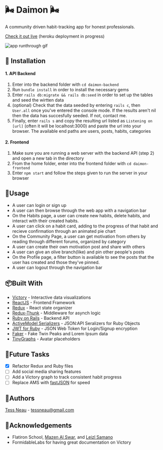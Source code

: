 # 🌬 Daimon 🌬

A community driven habit-tracking app for honest professionals.

[Check it out live](https://daimon-frontend.herokuapp.com/) (heroku deployment in progress)

![app runthrough gif](https://giant.gfycat.com/RawTiredElk.gif)

## 👣 Installation

 #### 1. API Backend
1. Enter into the backend folder with `cd daimon-backend`
2. Run `bundle install` in order to install the necessary gems
3. Enter `rails db:migrate && rails db:seed` in order to set up the tables and seed the wirtten data
4. (optional) Check that the data seeded by entering `rails c`, then `User.all` once you've entered the console mode. If the results aren't nil then the data has succesfully seeded. If not, contact me.
5. Finally, enter `rails s` and copy the resulting url listed as `Listening on [url]` (often it will be localhost:3000) and paste the url into your browser. The available end paths are users, posts, habits, categories 

#### 2. Frontend
1. Make sure you are running a web server with the backend API (step 2) and open a new tab in the directory
2. From the home folder, enter into the frontend folder with `cd daimon-frontend`
3. Enter `npm start` and follow the steps given to run the server in your browser
      
      
## 🏹Usage

* A user can login or sign up
* A user can then browse through the web app with a navigation bar
* On the Habits page, a user can create new habits, delete habits, and interact with their created habits. 
* A user can click on a habit card, adding to the progress of that habit and recieve confirmation through an animated pie chart
* On the Community Page, a user can get motivation from others by reading through different forums, organized by category
* A user can create their own motivation post and share with others
* A user can give an olive branch(like) and pin other people's posts
* On the Profile page, a filter button is available to see the posts that the user has created and those they've pinned.
* A user can logout through the navigation bar
      
## 📦Built With

* [Victory](https://github.com/FormidableLabs/victory) - Interactive data visualizations 
* [ReactJS](https://github.com/facebook/react) - Frontend Framework
* [Redux](https://github.com/reduxjs/redux) - React state organizer
* [Redux-Thunk](https://github.com/reduxjs/redux-thunk) - Middleware for asynch logic
* [Ruby on Rails](https://github.com/rails/rails) - Backend API
* [ActiveModel Serializers](https://github.com/rails-api/active_model_serializers) - JSON:API Seralizers for Ruby Objects
* [JWT for Ruby](https://github.com/jwt/ruby-jwt) - JSON Web Token for Login/Signup encryption
* [Faker](https://github.com/faker-ruby/faker) - Fake Twin Peaks and Lorem Ipsum data
* [TinyGraphs](https://github.com/taironas/tinygraphs) - Avatar placeholders

## 🛒Future Tasks

- [x] Refactor Redux and Ruby files
- [ ] Add social media sharing features 
- [ ] Add a Victory graph to track consistent habit progress
- [ ] Replace AMS with [fastJSON](https://github.com/Netflix/fast_jsonapi) for speed

## 🦕Authors

[Tess Neau](https://github.com/tessneau) - tessneau@gmail.com

## 🙏Acknowledgements

* Flatiron School, [Mazen Al Swar](https://github.com/mazenswar), and [Leizl Samano](https://github.com/lsamano)
* FormidableLabs for having great documentation on Victory



